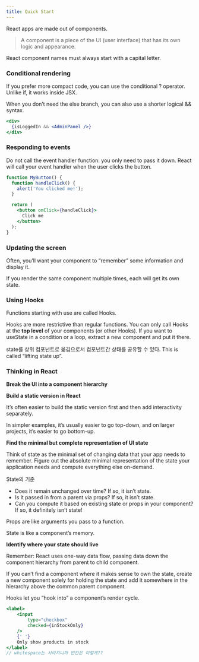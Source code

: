 ```yaml
---
title: Quick Start
---
```


React apps are made out of components. 

> A component is a piece of the UI (user interface) that has its own logic and appearance.

React component names must always start with a capital letter.

### Conditional rendering

If you prefer more compact code, you can use the conditional ? operator. Unlike if, it works inside JSX.

When you don’t need the else branch, you can also use a shorter logical && syntax.

```jsx
<div>
  {isLoggedIn && <AdminPanel />}
</div>
```

### Responding to events

Do not call the event handler function: you only need to pass it down. React will call your event handler when the user clicks the button.

```jsx
function MyButton() {
  function handleClick() {
    alert('You clicked me!');
  }

  return (
    <button onClick={handleClick}>
      Click me
    </button>
  );
}
```

### Updating the screen

Often, you’ll want your component to “remember” some information and display it.

If you render the same component multiple times, each will get its own state.

### Using Hooks

Functions starting with use are called Hooks.

Hooks are more restrictive than regular functions. You can only call Hooks at the **top level** of your components (or other Hooks). If you want to useState in a condition or a loop, extract a new component and put it there.

state를 상위 컴포넌트로 옮김으로서 컴포넌트간 상태를 공유할 수 있다. This is called “lifting state up”. 

### Thinking in React

**Break the UI into a component hierarchy**

**Build a static version in React**

It’s often easier to build the static version first and then add interactivity separately. 

In simpler examples, it’s usually easier to go top-down, and on larger projects, it’s easier to go bottom-up.

**Find the minimal but complete representation of UI state**

Think of state as the minimal set of changing data that your app needs to remember. Figure out the absolute minimal representation of the state your application needs and compute everything else on-demand. 

State의 기준
- Does it remain unchanged over time? If so, it isn’t state.
- Is it passed in from a parent via props? If so, it isn’t state.
- Can you compute it based on existing state or props in your component? If so, it definitely isn’t state!

Props are like arguments you pass to a function.

State is like a component’s memory.

**Identify where your state should live**

Remember: React uses one-way data flow, passing data down the component hierarchy from parent to child component.

If you can’t find a component where it makes sense to own the state, create a new component solely for holding the state and add it somewhere in the hierarchy above the common parent component.

Hooks let you “hook into” a component’s render cycle. 

```jsx
<label>
    <input 
        type="checkbox" 
        checked={inStockOnly} 
    />
    {' '}
    Only show products in stock
</label>
// whitespace는 사라지니까 빈칸은 이렇게??
```